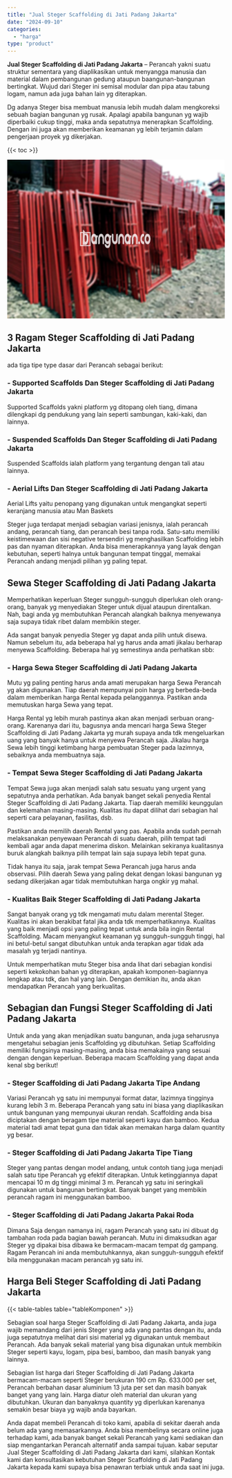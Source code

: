 ```yaml
---
title: "Jual Steger Scaffolding di Jati Padang Jakarta"
date: "2024-09-10"
categories: 
  - "harga"
type: "product"
---
```


**Jual Steger Scaffolding di Jati Padang Jakarta** – Perancah yakni suatu struktur sementara yang diaplikasikan untuk menyangga manusia dan material dalam pembangunan gedung ataupun baangunan-bangunan bertingkat. Wujud dari Steger ini semisal modular dan pipa atau tabung logam, namun ada juga bahan lain yg diterapkan.

Dg adanya Steger bisa membuat manusia lebih mudah dalam mengkoreksi sebuah bagian bangunan yg rusak. Apalagi apabila bangunan yg wajib diperbaiki cukup tinggi, maka anda sepatutnya menerapkan Scaffolding. Dengan ini juga akan memberikan keamanan yg lebih terjamin dalam pengerjaan proyek yg dikerjakan.

{{< toc >}}

![Jual Steger Scaffolding di Jati Padang Jakarta](/images/sewa-scaffolding-steger-08.png)

## 3 Ragam Steger Scaffolding di Jati Padang Jakarta

ada tiga tipe type dasar dari Perancah sebagai berikut:

### \- Supported Scaffolds Dan Steger Scaffolding di Jati Padang Jakarta

Supported Scaffolds yakni platform yg ditopang oleh tiang, dimana dilengkapi dg pendukung yang lain seperti sambungan, kaki-kaki, dan lainnya.

### \- Suspended Scaffolds Dan Steger Scaffolding di Jati Padang Jakarta

Suspended Scaffolds ialah platform yang tergantung dengan tali atau lainnya.

### \- Aerial Lifts Dan Steger Scaffolding di Jati Padang Jakarta

Aerial Lifts yaitu penopang yang digunakan untuk mengangkat seperti keranjang manusia atau Man Baskets

Steger juga terdapat menjadi sebagian variasi jenisnya, ialah perancah andang, perancah tiang, dan perancah besi tanpa roda. Satu-satu memiliki keistimewaan dan sisi negative tersendiri yg menghasilkan Scaffolding lebih pas dan nyaman diterapkan. Anda bisa menerapkannya yang layak dengan kebutuhan, seperti halnya untuk bangunan tempat tinggal, memakai Perancah andang menjadi pilihan yg paling tepat.

## Sewa Steger Scaffolding di Jati Padang Jakarta

Memperhatikan keperluan Steger sungguh-sungguh diperlukan oleh orang-orang, banyak yg menyediakan Steger untuk dijual ataupun direntalkan. Nah, bagi anda yg membutuhkan Perancah alangkah baiknya menyewanya saja supaya tidak ribet dalam membikin steger.

Ada sangat banyak penyedia Steger yg dapat anda pilih untuk disewa. Namun sebelum itu, ada beberapa hal yg harus anda amati jikalau berharap menyewa Scaffolding. Beberapa hal yg semestinya anda perhatikan sbb:

### \- Harga Sewa Steger Scaffolding di Jati Padang Jakarta

Mutu yg paling penting harus anda amati merupakan harga Sewa Perancah yg akan digunakan. Tiap daerah mempunyai poin harga yg berbeda-beda dalam memberikan harga Rental kepada pelanggannya. Pastikan anda memutuskan harga Sewa yang tepat.

Harga Rental yg lebih murah pastinya akan akan menjadi serbuan orang-orang. Karenanya dari itu, bagusnya anda mencari harga Sewa Steger Scaffolding di Jati Padang Jakarta yg murah supaya anda tdk mengeluarkan uang yang banyak hanya untuk menyewa Perancah saja. Jikalau harga Sewa lebih tinggi ketimbang harga pembuatan Steger pada lazimnya, sebaiknya anda membuatnya saja.

### \- Tempat Sewa Steger Scaffolding di Jati Padang Jakarta

Tempat Sewa juga akan menjadi salah satu sesuatu yang urgent yang sepatutnya anda perhatikan. Ada banyak banget sekali penyedia Rental Steger Scaffolding di Jati Padang Jakarta. Tiap daerah memiliki keunggulan dan kelemahan masing-masing. Kualitas itu dapat dilihat dari sebagian hal seperti cara pelayanan, fasilitas, dsb.

Pastikan anda memilih daerah Rental yang pas. Apabila anda sudah pernah melaksanakan penyewaan Perancah di suatu daerah, pilih tempat tadi kembali agar anda dapat menerima diskon. Melainkan sekiranya kualitasnya buruk alangkah baiknya pilih tempat lain saja supaya lebih tepat guna.

Tidak hanya itu saja, jarak tempat Sewa Perancah juga harus anda observasi. Pilih daerah Sewa yang paling dekat dengan lokasi bangunan yg sedang dikerjakan agar tidak membutuhkan harga ongkir yg mahal.

### \- Kualitas Baik Steger Scaffolding di Jati Padang Jakarta

Sangat banyak orang yg tdk mengamati mutu dalam merental Steger. Kualitas ini akan berakibat fatal jika anda tdk memperhatikannya. Kualitas yang baik menjadi opsi yang paling tepat untuk anda bila ingin Rental Scaffolding. Macam menyangkut keamanan yg sungguh-sungguh tinggi, hal ini betul-betul sangat dibutuhkan untuk anda terapkan agar tidak ada masalah yg terjadi nantinya.

Untuk memperhatikan mutu Steger bisa anda lihat dari sebagian kondisi seperti kekokohan bahan yg diterapkan, apakah komponen-bagiannya lengkap atau tdk, dan hal yang lain. Dengan demikian itu, anda akan mendapatkan Perancah yang berkualitas.

## Sebagian dan Fungsi Steger Scaffolding di Jati Padang Jakarta

Untuk anda yang akan menjadikan suatu bangunan, anda juga seharusnya mengetahui sebagian jenis Scaffolding yg dibutuhkan. Setiap Scaffolding memiliki fungsinya masing-masing, anda bisa memakainya yang sesuai dengan dengan keperluan. Beberapa macam Scaffolding yang dapat anda kenal sbg berikut!

### \- Steger Scaffolding di Jati Padang Jakarta Tipe Andang

Variasi Perancah yg satu ini mempunyai format datar, lazimnya tingginya kurang lebih 3 m. Beberapa Perancah yang satu ini biasa yang diaplikasikan untuk bangunan yang mempunyai ukuran rendah. Scaffolding anda bisa diciptakan dengan beragam tipe material seperti kayu dan bamboo. Kedua material tadi amat tepat guna dan tidak akan memakan harga dalam quantity yg besar.

### \- Steger Scaffolding di Jati Padang Jakarta Tipe Tiang

Steger yang pantas dengan model andang, untuk contoh tiang juga menjadi salah satu tipe Perancah yg efektif diterapkan. Untuk ketinggiannya dapat mencapai 10 m dg tinggi minimal 3 m. Perancah yg satu ini seringkali digunakan untuk bangunan bertingkat. Banyak banget yang membikin perancah ragam ini menggunakan bamboo.

### \- Steger Scaffolding di Jati Padang Jakarta Pakai Roda

Dimana Saja dengan namanya ini, ragam Perancah yang satu ini dibuat dg tambahan roda pada bagian bawah perancah. Mutu ini dimaksudkan agar Steger yg dipakai bisa dibawa ke bermacam-macam tempat dg gampang. Ragam Perancah ini anda membutuhkannya, akan sungguh-sungguh efektif bila menggunakan macam perancah yg satu ini.

## Harga Beli Steger Scaffolding di Jati Padang Jakarta

{{< table-tables table="tableKomponen" >}}

Sebagian soal harga Steger Scaffolding di Jati Padang Jakarta, anda juga wajib memandang dari jenis Steger yang ada yang pantas dengan itu, anda juga sepatutnya melihat dari sisi material yg digunakan untuk membaut Perancah. Ada banyak sekali material yang bisa digunakan untuk membikin Steger seperti kayu, logam, pipa besi, bamboo, dan masih banyak yang lainnya.

Sebagian list harga dari Steger Scaffolding di Jati Padang Jakarta bermacam-macam seperti Steger berukuran 190 cm Rp. 633.000 per set, Perancah berbahan dasar aluminium 13 juta per set dan masih banyak banget yang yang lain. Harga diatur oleh material dan ukuran yang dibutuhkan. Ukuran dan banyaknya quantity yg diperlukan karenanya semakin besar biaya yg wajib anda bayarkan.

Anda dapat membeli Perancah di toko kami, apabila di sekitar daerah anda belum ada yang memasarkannya. Anda bisa membelinya secara online juga terhadap kami, ada banyak banget sekali Perancah yang kami sediakan dan siap mengantarkan Perancah alternatif anda sampai tujuan. kabar seputar Jual Steger Scaffolding di Jati Padang Jakarta dari kami, silahkan Kontak kami dan konsultasikan kebutuhan Steger Scaffolding di Jati Padang Jakarta kepada kami supaya bisa penawran terbiak untuk anda saat ini juga.
